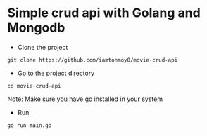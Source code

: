 # Simple crud api with Golang and Mongodb

* Clone the project
```
git clone https://github.com/iamtonmoy0/movie-crud-api
```
* Go to the project directory
```
cd movie-crud-api
```

Note: Make sure you have go installed in your system
* Run
```
go run main.go
```
